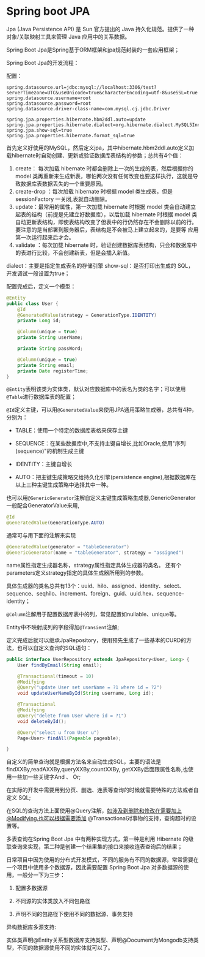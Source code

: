 # Spring boot JPA

Jpa (Java Persistence API) 是 Sun 官方提出的 Java 持久化规范。提供了一种对象/关联映射工具来管理 Java 应用中的关系数据。

Spring Boot Jpa是Spring基于ORM框架和jpa规范封装的一套应用框架；

Spring Boot Jpa的开发流程：

配置：

```properties
spring.datasource.url=jdbc:mysql://localhost:3306/test?serverTimezone=UTC&useUnicode=true&characterEncoding=utf-8&useSSL=true
spring.datasource.username=root
spring.datasource.password=root
spring.datasource.driver-class-name=com.mysql.cj.jdbc.Driver

spring.jpa.properties.hibernate.hbm2ddl.auto=update
spring.jpa.properties.hibernate.dialect=org.hibernate.dialect.MySQL5InnoDBDialect
spring.jpa.show-sql=true
spring.jpa.properties.hibernate.format_sql=true
```

首先定义好使用的MySQL，然后定义jpa，其中hibernate.hbm2ddl.auto定义加载hibernate时自动创建、更新或验证数据库表结构的参数；总共有4个值：

1. create： 每次加载 hibernate 时都会删除上一次的生成的表，然后根据你的 model 类再重新来生成新表，哪怕两次没有任何改变也要这样执行，这就是导致数据库表数据丢失的一个重要原因。
2. create-drop ：每次加载 hibernate 时根据 model 类生成表，但是 sessionFactory 一关闭,表就自动删除。
3. update：最常用的属性，第一次加载 hibernate 时根据 model 类会自动建立起表的结构（前提是先建立好数据库），以后加载 hibernate 时根据 model 类自动更新表结构，即使表结构改变了但表中的行仍然存在不会删除以前的行。要注意的是当部署到服务器后，表结构是不会被马上建立起来的，是要等 应用第一次运行起来后才会。
4. validate ：每次加载 hibernate 时，验证创建数据库表结构，只会和数据库中的表进行比较，不会创建新表，但是会插入新值。

dialect：主要是指定生成表名的存储引擎
show-sql：是否打印出生成的 SQL，开发调试一般设置为true；

配置完成后，定义一个模型：

```java
@Entity
public class User {
    @Id
    @GeneratedValue(strategy = GenerationType.IDENTITY)
    private Long id;

    @Column(unique = true)
    private String userName;

    private String passWord;

    @Column(unique = true)
    private String email;
    private Date registerTime;
}
```

`@Entity`表明该类为实体类，默认对应数据库中的表名为类的名字；可以使用`@Table`进行数据库表的配置；


`@Id`定义主键，可以用`@GeneratedValue`来使用JPA通用策略生成器，总共有4种，分别为：

* TABLE：使用一个特定的数据库表格来保存主键

* SEQUENCE：在某些数据库中,不支持主键自增长,比如Oracle,使用"序列(sequence)"的机制生成主键

* IDENTITY：主键自增长

* AUTO：把主键生成策略交给持久化引擎(persistence engine),根据数据库在以上三种主键生成策略中选择其中一种。

也可以用`@GenericGenerator`注解自定义主键生成策略生成器,GenericGenerator一般配合GeneratorValue来用,

```java
@Id  
@GeneratedValue(GenerationType.AUTO)
```

通常可与用下面的注解来实现

```java
@GeneratedValue(generator = "tableGenerator")    
@GenericGenerator(name = "tableGenerator", strategy = "assigned")
```

name属性指定生成器名称，strategy属性指定具体生成器的类名。 还有个parameters定义strategy指定的具体生成器所用到的参数。 

具体生成器的类名总共有13个：uuid、hilo、assigned、identity、select、sequence、seqhilo、increment、foreign、guid、uuid.hex、sequence-identity；

`@Column`注解用于配置数据库表中的列，常见配置如nullable、unique等。

Entity中不映射成列的字段得加`@Transient`注解;

定义完成后就可以继承JpaRepository，使用预先生成了一些基本的CURD的方法，也可以自定义查询的SQL语句：

```java
public interface UserRepository extends JpaRepository<User, Long> {
    User findByEmail(String email);

    @Transactional(timeout = 10)
    @Modifying
    @Query("update User set userName = ?1 where id = ?2")
    void updateUserNameById(String username, Long id);

    @Transactional
    @Modifying
    @Query("delete from User where id = ?1")
    void deleteById();

    @Query("select u from User u")
    Page<User> findAll(Pageable pageable);

}
```

自定义的简单查询就是根据方法名来自动生成SQL，主要的语法是findXXBy,readAXXBy,queryXXBy,countXXBy, getXXBy后面跟属性名称,也使用一些加一些关键字And 、 Or;

在实际的开发中需要用到分页、删选、连表等查询的时候就需要特殊的方法或者自定义 SQL;

在SQL的查询方法上面使用@Query注解，如涉及到删除和修改在需要加上@Modifying.也可以根据需要添加 @Transactional对事物的支持，查询超时的设置等。

多表查询在Spring Boot Jpa 中有两种实现方式，第一种是利用 Hibernate 的级联查询来实现，第二种是创建一个结果集的接口来接收连表查询后的结果；

日常项目中因为使用的分布式开发模式，不同的服务有不同的数据源，常常需要在一个项目中使用多个数据源，因此需要配置 Spring Boot Jpa 对多数据源的使用，一般分一下为三步：

1.  配置多数据源

2. 不同源的实体类放入不同包路径

3. 声明不同的包路径下使用不同的数据源、事务支持

异构数据库多源支持:

实体类声明@Entity关系型数据库支持类型、声明@Document为Mongodb支持类型，不同的数据源使用不同的实体就可以了。